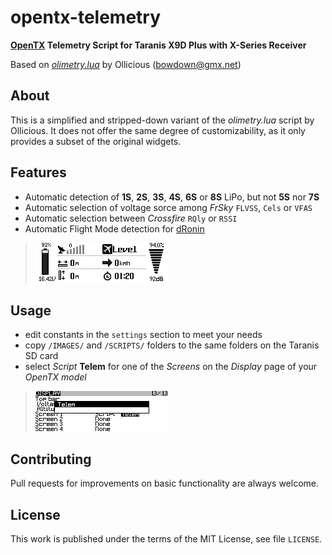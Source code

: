 # opentx-telemetry
**[OpenTX](http://www.Open-TX.org) Telemetry Script for Taranis X9D Plus
with X-Series Receiver**

Based on [_olimetry.lua_](http://YouTu.be/dMNDhq2QJv4) by Ollicious (bowdown@gmx.net)

## About
This is a simplified and stripped-down variant of the _olimetry.lua_ script
by Ollicious. It does not offer the same degree of customizability, as it
only provides a subset of the original widgets.

## Features
* Automatic detection of **1S**, **2S**, **3S**, **4S**, **6S** or **8S** LiPo,
  but not **5S** nor **7S**
* Automatic selection of voltage sorce among _FrSky_ `FLVSS`, `Cels` or `VFAS`
* Automatic selection between _Crossfire_ `RQly` or `RSSI` 
* Automatic Flight Mode detection for [dRonin](http://dRonin.org)

> ![ScreenShot](screenshot.gif)

## Usage
* edit constants in the `settings` section to meet your needs
* copy `/IMAGES/` and `/SCRIPTS/` folders to the same folders on the Taranis
  SD card
* select _Script_ **Telem** for one of the _Screens_ on the _Display_ page of your
  _OpenTX model_

> ![ScreenScript](screenscript.gif)

## Contributing
Pull requests for improvements on basic functionality are always welcome.

## License
This work is published under the terms of the MIT License, see file `LICENSE`.
